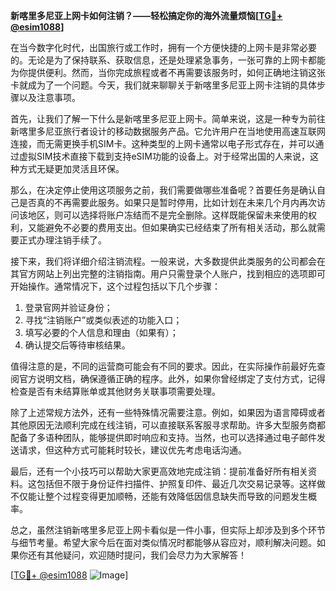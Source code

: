 **新喀里多尼亚上网卡如何注销？——轻松搞定你的海外流量烦恼[[TG💪+ @esim1088](https://t.me/s/esim1088)]**

在当今数字化时代，出国旅行或工作时，拥有一个方便快捷的上网卡是非常必要的。无论是为了保持联系、获取信息，还是处理紧急事务，一张可靠的上网卡都能为你提供便利。然而，当你完成旅程或者不再需要该服务时，如何正确地注销这张卡就成为了一个问题。今天，我们就来聊聊关于新喀里多尼亚上网卡注销的具体步骤以及注意事项。

首先，让我们了解一下什么是新喀里多尼亚上网卡。简单来说，这是一种专为前往新喀里多尼亚旅行者设计的移动数据服务产品。它允许用户在当地使用高速互联网连接，而无需更换手机SIM卡。这种类型的上网卡通常以电子形式存在，并可以通过虚拟SIM技术直接下载到支持eSIM功能的设备上。对于经常出国的人来说，这种方式无疑更加灵活且环保。

那么，在决定停止使用这项服务之前，我们需要做哪些准备呢？首要任务是确认自己是否真的不再需要此服务。如果只是暂时停用，比如计划在未来几个月内再次访问该地区，则可以选择将账户冻结而不是完全删除。这样既能保留未来使用的权利，又能避免不必要的费用支出。但如果确实已经结束了所有相关活动，那么就需要正式办理注销手续了。

接下来，我们将详细介绍注销流程。一般来说，大多数提供此类服务的公司都会在其官方网站上列出完整的注销指南。用户只需登录个人账户，找到相应的选项即可开始操作。通常情况下，这个过程包括以下几个步骤：
1. 登录官网并验证身份；
2. 寻找“注销账户”或类似表述的功能入口；
3. 填写必要的个人信息和理由（如果有）；
4. 确认提交后等待审核结果。

值得注意的是，不同的运营商可能会有不同的要求。因此，在实际操作前最好先查阅官方说明文档，确保遵循正确的程序。此外，如果你曾经绑定了支付方式，记得检查是否有未结算账单或其他财务关联事项需要处理。

除了上述常规方法外，还有一些特殊情况需要注意。例如，如果因为语言障碍或者其他原因无法顺利完成在线注销，可以直接联系客服寻求帮助。许多大型服务商都配备了多语种团队，能够提供即时响应和支持。当然，也可以选择通过电子邮件发送请求，但这种方式可能耗时较长，建议优先考虑电话沟通。

最后，还有一个小技巧可以帮助大家更高效地完成注销：提前准备好所有相关资料。这包括但不限于身份证件扫描件、护照复印件、最近几次交易记录等。这样做不仅能让整个过程变得更加顺畅，还能有效降低因信息缺失而导致的问题发生概率。

总之，虽然注销新喀里多尼亚上网卡看似是一件小事，但实际上却涉及到多个环节与细节考量。希望大家今后在面对类似情况时都能够从容应对，顺利解决问题。如果你还有其他疑问，欢迎随时提问，我们会尽力为大家解答！

[[TG💪+ @esim1088](https://t.me/s/esim1088) ![Image](https://i.postimg.cc/4NQfJmqS/Snipaste-2025-05-13-00-14-12.png)]